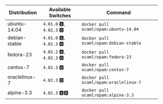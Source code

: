 Distribution | Available Switches | Command
------------ | ------------------ | -------
ubuntu-14.04 | `4.01.0` &#127362;, `4.02.3` &#127347; | `docker pull ocaml/opam:ubuntu-14.04`
debian-stable | `4.01.0` &#127362;, `4.02.3` &#127347; | `docker pull ocaml/opam:debian-stable`
fedora-23 | `4.02.2` &#127362;, `4.02.3` &#127347; | `docker pull ocaml/opam:fedora-23`
centos-7 | `4.02.3` &#127347; | `docker pull ocaml/opam:centos-7`
oraclelinux-7 | `4.02.3` &#127347; | `docker pull ocaml/opam:oraclelinux-7`
alpine-3.3 | `4.02.3` &#127362;&#127347; | `docker pull ocaml/opam:alpine-3.3`